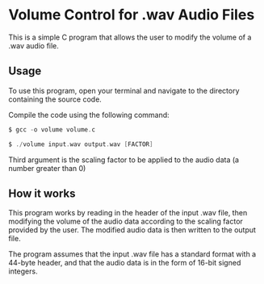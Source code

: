 # Volume Control for .wav Audio Files

This is a simple C program that allows the user to modify the volume of a .wav audio file.

## Usage
To use this program, open your terminal and navigate to the directory containing the source code.

Compile the code using the following command:

```C
$ gcc -o volume volume.c

$ ./volume input.wav output.wav [FACTOR]
```

Third argument is the scaling factor to be applied to the audio data (a number greater than 0)

## How it works

This program works by reading in the header of the input .wav file, then modifying the volume of the audio data according to the scaling factor provided by the user. The modified audio data is then written to the output file.

The program assumes that the input .wav file has a standard format with a 44-byte header, and that the audio data is in the form of 16-bit signed integers.


